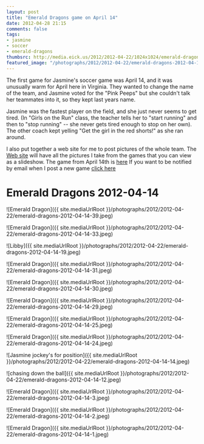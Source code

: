```yaml
---
layout: post
title: "Emerald Dragons game on April 14"
date: 2012-04-28 21:15
comments: false
tags:
- jasmine
- soccer
- emerald-dragons
thumbsrc: http://media.eick.us/2012/2012-04-22/1024x1024/emerald-dragons-2012-04-14-39.jpeg
featured_image: "/photographs/2012/2012-04-22/emerald-dragons-2012-04-14-39.jpeg"
---
```

The first game for Jasmine's soccer game was April 14, and it was unusually warm for April here in Virginia.  They wanted to change the name of the team, and Jasmine voted for the "Pink Peeps" but she couldn't talk her teammates into it, so they kept last years name.

Jasmine was the fastest player on the field, and she just never seems to get tired.  (In "Girls on the Run" class, the teacher tells her to "start running" and then to "stop running" -- she never gets tired enough to stop on her own).  The other coach kept yelling "Get the girl in the red shorts!" as she ran around.  

I also put together a web site for me to post pictures of the whole team.  The [Web site](http://eick.us/emerald-dragons) will have all the pictures I take from the games that you can view as a slideshow.   The game from April 14th is [here](http://eick.us/emerald-dragons/#/8/0) If you want to be notified by email when I post a new game [click here](http://eepurl.com/lhf_9)

# Emerald Dragons 2012-04-14




![Emerald Dragon]({{ site.mediaUrlRoot }}/photographs/2012/2012-04-22/emerald-dragons-2012-04-14-39.jpeg)





![Emerald Dragon]({{ site.mediaUrlRoot }}/photographs/2012/2012-04-22/emerald-dragons-2012-04-14-33.jpeg)




![Libby]({{ site.mediaUrlRoot }}/photographs/2012/2012-04-22/emerald-dragons-2012-04-14-19.jpeg)





![Emerald Dragon]({{ site.mediaUrlRoot }}/photographs/2012/2012-04-22/emerald-dragons-2012-04-14-31.jpeg)





![Emerald Dragon]({{ site.mediaUrlRoot }}/photographs/2012/2012-04-22/emerald-dragons-2012-04-14-30.jpeg)




![Emerald Dragon]({{ site.mediaUrlRoot }}/photographs/2012/2012-04-22/emerald-dragons-2012-04-14-29.jpeg)





![Emerald Dragon]({{ site.mediaUrlRoot }}/photographs/2012/2012-04-22/emerald-dragons-2012-04-14-25.jpeg)





![Emerald Dragon]({{ site.mediaUrlRoot }}/photographs/2012/2012-04-22/emerald-dragons-2012-04-14-24.jpeg)






![Jasmine jockey's for position]({{ site.mediaUrlRoot }}/photographs/2012/2012-04-22/emerald-dragons-2012-04-14-14.jpeg)





![chasing down the ball]({{ site.mediaUrlRoot }}/photographs/2012/2012-04-22/emerald-dragons-2012-04-14-12.jpeg)





![Emerald Dragon]({{ site.mediaUrlRoot }}/photographs/2012/2012-04-22/emerald-dragons-2012-04-14-3.jpeg)





![Emerald Dragon]({{ site.mediaUrlRoot }}/photographs/2012/2012-04-22/emerald-dragons-2012-04-14-2.jpeg)




![Emerald Dragon]({{ site.mediaUrlRoot }}/photographs/2012/2012-04-22/emerald-dragons-2012-04-14-1.jpeg)
